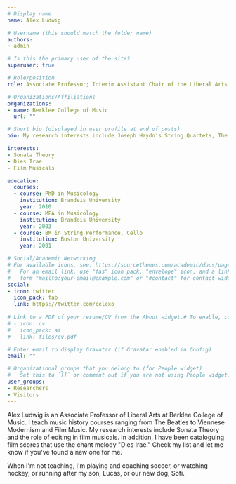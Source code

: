 ```yaml
---
# Display name
name: Alex Ludwig

# Username (this should match the folder name)
authors:
- admin

# Is this the primary user of the site?
superuser: true

# Role/position
role: Associate Professor; Interim Assistant Chair of the Liberal Arts

# Organizations/Affiliations
organizations:
- name: Berklee College of Music
  url: ""

# Short bio (displayed in user profile at end of posts)
bio: My research interests include Joseph Haydn's String Quartets, The Beatles and Film Music.

interests:
- Sonata Theory
- Dies Irae
- Film Musicals

education:
  courses:
  - course: PhD in Musicology 
    institution: Brandeis University
    year: 2010
  - course: MFA in Musicology
    institution: Brandeis University
    year: 2003
  - course: BM in String Performance, Cello
    institution: Boston University
    year: 2001

# Social/Academic Networking
# For available icons, see: https://sourcethemes.com/academic/docs/page-builder/#icons
#   For an email link, use "fas" icon pack, "envelope" icon, and a link in the
#   form "mailto:your-email@example.com" or "#contact" for contact widget.
social:
- icon: twitter
  icon_pack: fab
  link: https://twitter.com/celexo
   
# Link to a PDF of your resume/CV from the About widget.# To enable, copy your resume/CV to `static/files/cv.pdf` and uncomment the lines below.
# - icon: cv
#   icon_pack: ai
#   link: files/cv.pdf

# Enter email to display Gravatar (if Gravatar enabled in Config)
email: ""

# Organizational groups that you belong to (for People widget)
#   Set this to `[]` or comment out if you are not using People widget.
user_groups:
- Researchers
- Visitors
---
```


Alex Ludwig is an Associate Professor of Liberal Arts at Berklee College of Music. I teach music history courses ranging from The Beatles to Viennese Modernism and Film Music. My research interests include Sonata Theory and the role of editing in film musicals. In addition, I have been cataloguing film scores that use the chant melody "Dies Irae." Check my list and let me know if you've found a new one for me.

When I'm not teaching, I'm playing and coaching soccer, or watching hockey, or running after my son, Lucas, or our new dog, Sofi.
